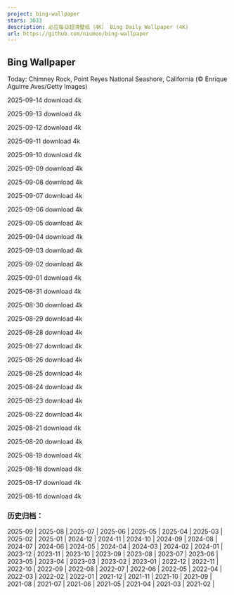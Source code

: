 ```yaml
---
project: bing-wallpaper
stars: 3033
description: 必应每日超清壁纸（4K） Bing Daily Wallpaper (4K)
url: https://github.com/niumoo/bing-wallpaper
---
```


Bing Wallpaper
--------------

Today: Chimney Rock, Point Reyes National Seashore, California (© Enrique Aguirre Aves/Getty Images)

2025-09-14 download 4k

2025-09-13 download 4k

2025-09-12 download 4k

2025-09-11 download 4k

2025-09-10 download 4k

2025-09-09 download 4k

2025-09-08 download 4k

2025-09-07 download 4k

2025-09-06 download 4k

2025-09-05 download 4k

2025-09-04 download 4k

2025-09-03 download 4k

2025-09-02 download 4k

2025-09-01 download 4k

2025-08-31 download 4k

2025-08-30 download 4k

2025-08-29 download 4k

2025-08-28 download 4k

2025-08-27 download 4k

2025-08-26 download 4k

2025-08-25 download 4k

2025-08-24 download 4k

2025-08-23 download 4k

2025-08-22 download 4k

2025-08-21 download 4k

2025-08-20 download 4k

2025-08-19 download 4k

2025-08-18 download 4k

2025-08-17 download 4k

2025-08-16 download 4k

### 历史归档：

2025-09 | 2025-08 | 2025-07 | 2025-06 | 2025-05 | 2025-04 | 2025-03 | 2025-02 | 2025-01 | 2024-12 | 2024-11 | 2024-10 | 2024-09 | 2024-08 | 2024-07 | 2024-06 | 2024-05 | 2024-04 | 2024-03 | 2024-02 | 2024-01 | 2023-12 | 2023-11 | 2023-10 | 2023-09 | 2023-08 | 2023-07 | 2023-06 | 2023-05 | 2023-04 | 2023-03 | 2023-02 | 2023-01 | 2022-12 | 2022-11 | 2022-10 | 2022-09 | 2022-08 | 2022-07 | 2022-06 | 2022-05 | 2022-04 | 2022-03 | 2022-02 | 2022-01 | 2021-12 | 2021-11 | 2021-10 | 2021-09 | 2021-08 | 2021-07 | 2021-06 | 2021-05 | 2021-04 | 2021-03 | 2021-02 |
